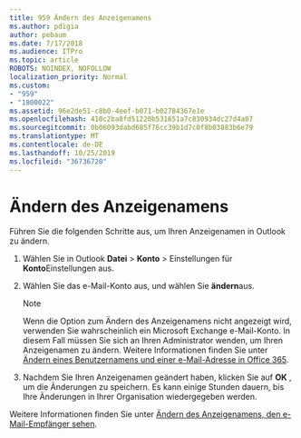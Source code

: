 ```yaml
---
title: 959 Ändern des Anzeigenamens
ms.author: pdigia
author: pebaum
ms.date: 7/17/2018
ms.audience: ITPro
ms.topic: article
ROBOTS: NOINDEX, NOFOLLOW
localization_priority: Normal
ms.custom:
- "959"
- "1800022"
ms.assetid: 96e2de51-c8b0-4eef-b071-b02784367e1e
ms.openlocfilehash: 410c2ba8fd51220b531651a7c830934dc27d4a07
ms.sourcegitcommit: 0b06093dabd685f76cc39b1d7c0f8b03883b6e79
ms.translationtype: MT
ms.contentlocale: de-DE
ms.lasthandoff: 10/25/2019
ms.locfileid: "36736720"
---
```

# <a name="change-your-display-name"></a>Ändern des Anzeigenamens
  
Führen Sie die folgenden Schritte aus, um Ihren Anzeigenamen in Outlook zu ändern.
  
1. Wählen Sie in Outlook **Datei** \> **Konto** \> Einstellungen für **Konto**Einstellungen aus.

2. Wählen Sie das e-Mail-Konto aus, und wählen Sie **ändern**aus.

    > [!NOTE]
    > Wenn die Option zum Ändern des Anzeigenamens nicht angezeigt wird, verwenden Sie wahrscheinlich ein Microsoft Exchange e-Mail-Konto. In diesem Fall müssen Sie sich an Ihren Administrator wenden, um Ihren Anzeigenamen zu ändern. Weitere Informationen finden Sie unter [Ändern eines Benutzernamens und einer e-Mail-Adresse in Office 365](https://docs.microsoft.com/office365/admin/add-users/change-a-user-name-and-email-address).
  
3. Nachdem Sie Ihren Anzeigenamen geändert haben, klicken Sie auf **OK** , um die Änderungen zu speichern. Es kann einige Stunden dauern, bis Ihre Änderungen in Ihrer Organisation wiedergegeben werden.

Weitere Informationen finden Sie unter [Ändern des Anzeigenamens, den e-Mail-Empfänger sehen](https://support.office.com/article/2b53331a-ba2a-4803-88dc-ac9fe376c8a9.aspx).
  